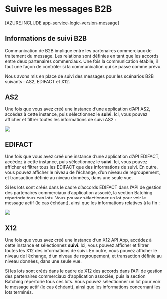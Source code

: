 <properties 
   pageTitle="Suivre les messages B2B dans vos applications de logique dans le Service d’application Azure | Microsoft Azure" 
   description="Cette rubrique décrit le suivi du traitement de B2B" 
   services="logic-apps" 
   documentationCenter=".net,nodejs,java" 
   authors="rajram" 
   manager="erikre" 
   editor=""/>

<tags
   ms.service="logic-apps"
   ms.devlang="multiple"
   ms.topic="article"
   ms.tgt_pltfrm="na"
   ms.workload="integration" 
   ms.date="04/20/2016"
   ms.author="rajram"/>


# <a name="track-b2b-messages"></a>Suivre les messages B2B

[AZURE.INCLUDE [app-service-logic-version-message](../../includes/app-service-logic-version-message.md)]

## <a name="b2b-tracking-information"></a>Informations de suivi B2B
Communication de B2B implique entre les partenaires commerciaux de traitement du message. Les relations sont définies en tant que les accords entre deux partenaires commerciaux. Une fois la communication établie, il faut une façon de contrôler si la communication qui se passe comme prévu. 

Nous avons mis en place de suivi des messages pour les scénarios B2B suivants : AS2, EDIFACT et X12.

## <a name="as2"></a>AS2
Une fois que vous avez créé une instance d’une application d’API AS2, accédez à cette instance, puis sélectionnez le **suivi**. Ici, vous pouvez afficher et filtrer toutes les informations de suivi AS2 :  

![][1]  

## <a name="edifact"></a>EDIFACT
Une fois que vous avez créé une instance d’une application d’API EDIFACT, accédez à cette instance, puis sélectionnez le **suivi**. Ici, vous pouvez afficher et filtrer tous les EDIFACT que des informations de suivi. En outre, vous pouvez afficher le niveau de l’échange, d’un niveau de regroupement, et transaction définie au niveau données, dans une seule vue. 

Si les lots sont créés dans le cadre d’accords EDIFACT dans l’API de gestion des partenaires commerciaux d’application associé, la section Batching répertorie tous ces lots. Vous pouvez sélectionner un lot pour voir le message actif (le cas échéant), ainsi que les informations relatives à la fin :  

![][2]      

## <a name="x12"></a>X12
Une fois que vous avez créé une instance d’un X12 API App, accédez à cette instance et sélectionnez **suivi**. Ici, vous pouvez afficher et filtrer toutes les X12 des informations de suivi. En outre, vous pouvez afficher le niveau de l’échange, d’un niveau de regroupement, et transaction définie au niveau données, dans une seule vue.

Si les lots sont créés dans le cadre de X12 des accords dans l’API de gestion des partenaires commerciaux d’application associée, puis la section Batching répertorie tous ces lots. Vous pouvez sélectionner un lot pour voir le message actif (le cas échéant), ainsi que les informations concernant les lots terminés.

<!--Image references-->
[1]: ./media/app-service-logic-track-b2b-messages/AS2Tracking.png
[2]: ./media/app-service-logic-track-b2b-messages/EDIFACTTracking.png
